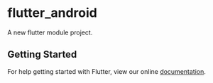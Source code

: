 # flutter_android

A new flutter module project.

## Getting Started

For help getting started with Flutter, view our online
[documentation](https://flutter.io/).
